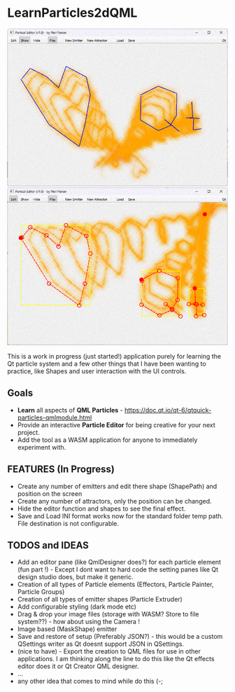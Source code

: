 # LearnParticles2dQML

<img src="docs/Screenshot1.gif" width="640" height="360">
<img src="docs/Screenshot2_edit.gif" width="640" height="360">

This is a work in progress (just started!) application purely for learning the Qt particle system
and a few other things that I have been wanting to practice, like Shapes and user
interaction with the UI controls.

## Goals
- **Learn** all aspects of **QML Particles** - https://doc.qt.io/qt-6/qtquick-particles-qmlmodule.html
- Provide an  interactive **Particle Editor** for being creative for your next project.
- Add the tool as a WASM application for anyone to immediately experiment with. 

## FEATURES (In Progress)
- Create any number of emitters and edit there shape (ShapePath) and position on the screen
- Create any number of attractors, only the position can be changed.
- Hide the editor function and shapes to see the final effect.
- Save and Load INI format works now for the standard folder temp path. File destination is not configurable.

## TODOS and IDEAS
- Add an editor pane (like QmlDesigner does?) for each particle element (fun part !) - Except I dont want to hard code the setting panes like Qt design studio does, but make it generic.
- Creation of all types of Particle elements (Effectors, Particle Painter, Particle Groups)
- Creation of all types of emitter shapes (Particle Extruder)
- Add configurable styling (dark mode etc)
- Drag & drop your image files (storage with WASM? Store to file system??) - how about using the Camera !
- Image based (MaskShape) emitter
- Save and restore of setup (Preferably JSON?) - this would be a custom QSettings writer as Qt doesnt support JSON in QSettings.
- (nice to have) - Export the creation to QML files for use in other applications.
  I am thinking along the line to do this like the Qt effects editor does it or Qt Creator QML designer.
- ...
- any other idea that comes to mind while do this (-;

